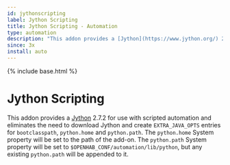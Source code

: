 ```yaml
---
id: jythonscripting
label: Jython Scripting
title: Jython Scripting - Automation
type: automation
description: "This addon provides a [Jython](https://www.jython.org/) 2.7.2 for use with scripted automation and eliminates the need to download Jython and create `EXTRA_JAVA_OPTS` entries for `bootclasspath`, `python.home` and `python.path`."
since: 3x
install: auto
---
```


<!-- Attention authors: Do not edit directly. Please add your changes to the appropriate source repository -->

{% include base.html %}

# Jython Scripting

This addon provides a [Jython](https://www.jython.org/) 2.7.2 for use with scripted automation and eliminates the need to download Jython and create `EXTRA_JAVA_OPTS` entries for `bootclasspath`, `python.home` and `python.path`.
The `python.home` System property will be set to the path of the add-on.
The `python.path` System property will be set to `$OPENHAB_CONF/automation/lib/python`, but any existing `python.path` will be appended to it.
